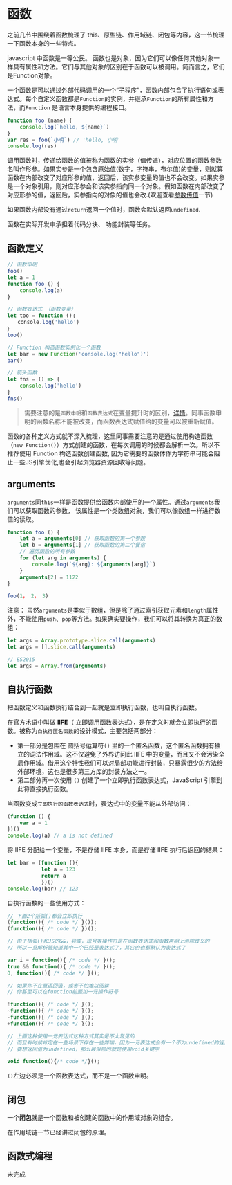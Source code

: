 # 函数
之前几节中围绕着函数梳理了 this、原型链、作用域链、闭包等内容，这一节梳理一下函数本身的一些特点。

javascript 中函数是一等公民。 函数也是对象，因为它们可以像任何其他对象一样具有属性和方法。它们与其他对象的区别在于函数可以被调用。简而言之，它们是Function对象。

一个函数是可以通过外部代码调用的一个“子程序”，函数内部包含了执行语句或表达式。每个自定义函数都是`Function`的实例，并继承`Function`的所有属性和方法，而`Function` 是语言本身提供的编程接口。

```javascript
function foo (name) {
    console.log(`hello, ${name}`)
}
var res = foo(`小明`) // 'hello, 小明'
console.log(res)
```

调用函数时，传递给函数的值被称为函数的实参（值传递），对应位置的函数参数名叫作形参。如果实参是一个包含原始值(数字，字符串，布尔值)的变量，则就算函数在内部改变了对应形参的值，返回后，该实参变量的值也不会改变。如果实参是一个对象引用，则对应形参会和该实参指向同一个对象。假如函数在内部改变了对应形参的值，返回后，实参指向的对象的值也会改.(欢迎查看[参数传值](参数传值.md)一节)

如果函数内部没有通过`return`返回一个值时，函数会默认返回`undefined`.

函数在实际开发中承担着代码分块、 功能封装等任务。



## 函数定义

```javascript
// 函数申明
foo()
let a = 1
function foo () {
    console.log(a)
}

// 函数表达式 （函数变量）
let too = function ()｛
　　console.log('hello')
｝
too()

// Function 构造函数实例化一个函数
let bar = new Function('console.log("hello")')
bar()

// 箭头函数
let fns = () => {
    console.log('hello')
}
fns()
```

> 需要注意的是`函数申明`和`函数表达式`在变量提升时的区别，[详情](变量对象.md)。同事函数申明的函数名称不能被改变，而函数表达式赋值给的变量可以被重新赋值。


函数的各种定义方式就不深入梳理，这里同事需要注意的是通过使用构造函数（`new Function()`）方式创建的函数，在每次调用的时候都会解析一次。所以不推荐使用 Function 构造函数创建函数, 因为它需要的函数体作为字符串可能会阻止一些JS引擎优化,也会引起浏览器资源回收等问题。



## arguments

`arguments`同`this`一样是函数提供给函数内部使用的一个属性。通过`arguments`我们可以获取函数的参数， 该属性是一个类数组对象，我们可以像数组一样进行数值的读取。

```javascript
function foo () {
    let a = arguments[0] // 获取函数的第一个参数
    let b = arguments[1] // 获取函数的第二个餐宿
    // 遍历函数的所有参数
    for (let arg in arguments) {
        console.log(`${arg}: ${arguments[arg]}`)
    }
    arguments[2] = 1122
}

foo(1， 2， 3)
```

注意： 虽然`arguments`是类似于数组，但是除了通过索引获取元素和`length`属性外，不能使用`push`、`pop`等方法。如果确实要操作，我们可以将其转换为真正的数组：

```javascript
let args = Array.prototype.slice.call(arguments)
let args = [].slice.call(arguments)

// ES2015
let args = Array.from(arguments)
```



## 自执行函数

把函数定义和函数执行结合到一起就是立即执行函数，也叫自执行函数。

在官方术语中叫做 **IIFE**（ 立即调用函数表达式），是在定义时就会立即执行的函数。被称为`自执行匿名函数`的设计模式，主要包括两部分：

- 第一部分是包围在 圆括号运算符`()` 里的一个匿名函数，这个匿名函数拥有独立的词法作用域。这不仅避免了外界访问此 IIFE 中的变量，而且又不会污染全局作用域。借用这个特性我们可以对局部功能进行封装，只暴露很少的方法给外部环境，这也是很多第三方库的封装方法之一。
- 第二部分再一次使用 `()` 创建了一个立即执行函数表达式，JavaScript 引擎到此将直接执行函数。

当函数变成`立即执行的函数表达式`时，表达式中的变量不能从外部访问：

```javascript
(function () {
    var a = 1
})()
console.log(a) // a is not defined
```

将 IIFE 分配给一个变量，不是存储 IIFE 本身，而是存储 IIFE 执行后返回的结果：

```javascript
let bar = (function (){
           let a = 123
           return a
           })()
console.log(bar) // 123
```

自执行函数的一些使用方式：

```javascript
// 下面2个括弧()都会立即执行
(function(){ /* code */ }());
(function(){ /* code */ })();

// 由于括弧()和JS的&&，异或，逗号等操作符是在函数表达式和函数声明上消除歧义的
// 所以一旦解析器知道其中一个已经是表达式了，其它的也都默认为表达式了

var i = function(){ /* code */ }();
true && function(){ /* code */ }();
0, function(){ /* code */ }();

// 如果你不在意返回值，或者不怕难以阅读
// 你甚至可以在function前面加一元操作符号

!function(){ /* code */ }();
~function(){ /* code */ }();
-function(){ /* code */ }();
+function(){ /* code */ }();

// 上面这种使用一元表达式这种方式其实是不太常见的
// 而且有时候肯定在一些场景下存在一些弊端，因为一元表达式会有一个不为undefined的返回值
// 要想返回值为undefined，那么最保险的就是使用void关键字

void function(){/* code */}();
```

`()`左边必须是一个函数表达式，而不是一个函数申明。



## 闭包

一个**闭包**就是一个函数和被创建的函数中的作用域对象的组合。

在作用域链一节已经讲过闭包的原理。



## 函数式编程

未完成
